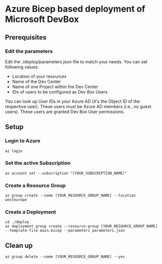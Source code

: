 # Azure Bicep based deployment of Microsoft DevBox

## Prerequisites

### Edit the parameters

Edit the ./deploy/parameters.json file to match your needs. You can set following values:

- Location of your resources
- Name of the Dev Center
- Name of one Project within the Dev Center
- IDs of users to be configured as Dev Box Users

You can look up User IDs in your Azure AD (it's the Object ID of the respective user). These users must be Azure AD members (i.e., no guest users). These users are granted Dev Box User permissions.

## Setup

### Login to Azure

```azurecli
az login
```

### Set the active Subscription

```azurecli
az account set --subscription "[YOUR_SUBSCRIPTION_NAME]"
```

### Create a Resource Group

```azurecli
az group create --name [YOUR_RESOURCE_GROUP_NAME] --location westeurope
```

### Create a Deployment

```azurecli
cd ./deploy
az deployment group create --resource-group [YOUR_RESOURCE_GROUP_NAME] --template-file main.bicep --parameters parameters.json
```

## Clean up

```azurecli
az group delete --name [YOUR_RESOURCE_GROUP_NAME] --yes
```
